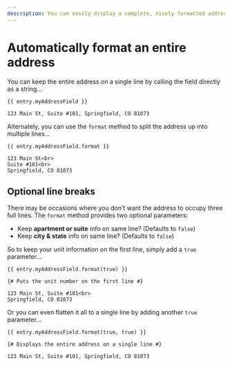 ```yaml
---
description: You can easily display a complete, nicely formatted address.
---
```


# Automatically format an entire address

<update-message/>

You can keep the entire address on a single line by calling the field directly as a string...

```twig
{{ entry.myAddressField }}

123 Main St, Suite #101, Springfield, CO 81073
```

Alternately, you can use the `format` method to split the address up into multiple lines...

```twig
{{ entry.myAddressField.format }}

123 Main St<br>
Suite #101<br>
Springfield, CO 81073
```

## Optional line breaks

There may be occasions where you don't want the address to occupy three full lines. The `format` method provides two optional parameters:

 - Keep **apartment or suite** info on same line? (Defaults to `false`)
 - Keep **city & state** info on same line? (Defaults to `false`)

So to keep your unit information on the first line, simply add a `true` parameter...

```twig
{{ entry.myAddressField.format(true) }}

{# Puts the unit number on the first line #}

123 Main St, Suite #101<br>
Springfield, CO 81073
```

Or you can even flatten it all to a single line by adding another `true` parameter...

```twig
{{ entry.myAddressField.format(true, true) }}

{# Displays the entire address on a single line #}

123 Main St, Suite #101, Springfield, CO 81073
```
